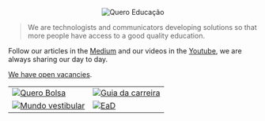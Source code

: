 <p align="center">
  <img src="https://kong.quero.com/logotype-education-light.svg" alt="Quero Educação"/>
</p>

> We are technologists and communicators developing solutions so that more people
have access to a good quality education.

Follow our articles in the [Medium](https://medium.com/techatquero) and our
videos in the [Youtube](https://www.youtube.com/c/QueroEduca%C3%A7%C3%A3o),
we are always sharing our day to day.

[We have open vacancies](https://jobs.lever.co/quero.education?department=Tecnologia).

<table>
  <tr>
    <td>
      <a href="https://querobolsa.com.br/">
        <img src="https://kong.quero.com/og-querobolsa.png" alt="Quero Bolsa"/>
      </a>
    </td>
    <td>
      <a href="https://www.guiadacarreira.com.br/">
        <img src="https://kong.quero.com/og-guiadacarreira.png" alt="Guia da carreira"/>
      </a>
    </td>
  </tr>
  <tr>
    <td>
      <a href="https://www.mundovestibular.com.br/">
        <img src="https://kong.quero.com/og-mundovestibular.png" alt="Mundo vestibular"/>
      </a>
    </td>
    <td>
      <a href="https://www.ead.com.br/">
        <img src="https://kong.quero.com/og-ead.png" alt="EaD"/>
      </a>
    </td>
  </tr>
</table>